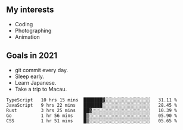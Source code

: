 ## My interests

- Coding
- Photographing
- Animation

## Goals in 2021

- git commit every day.
- Sleep early.
- Learn Japanese.
- Take a trip to Macau.

<!--START_SECTION:waka-->
```text
TypeScript   10 hrs 15 mins  ███████▓░░░░░░░░░░░░░░░░░   31.11 % 
JavaScript   9 hrs 22 mins   ███████░░░░░░░░░░░░░░░░░░   28.45 % 
Rust         3 hrs 25 mins   ██▓░░░░░░░░░░░░░░░░░░░░░░   10.39 % 
Go           1 hr 56 mins    █▒░░░░░░░░░░░░░░░░░░░░░░░   05.90 % 
CSS          1 hr 51 mins    █▒░░░░░░░░░░░░░░░░░░░░░░░   05.65 % 
```
<!--END_SECTION:waka-->
